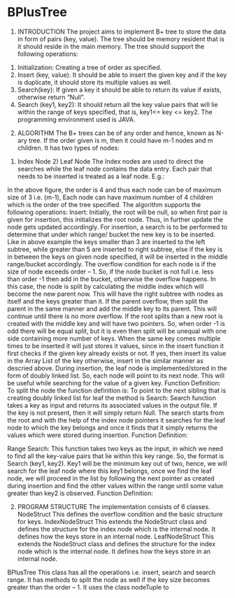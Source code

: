 # BPlusTree

1. INTRODUCTION
The project aims to implement B+ tree to store the data in form of pairs (key, value). The tree should be memory resident that is it should reside in the main memory. The tree should support the following operations:
1) Initialization: Creating a tree of order as specified.
2) Insert (key, value): It should be able to insert the given key and if the key is
duplicate, it should store its multiple values as well.
3) Search(key): If given a key it should be able to return its value if exists,
otherwise return “Null”.
4) Search (key1, key2): It should return all the key value pairs that will lie
within the range of keys specified, that is, key1<= key <= key2.
The programming environment used is JAVA.
2. ALGORITHM
The B+ trees can be of any order and hence, known as N-ary tree. If the order given is m, then it could have m-1 nodes and m children. It has two types of nodes:
1) Index Node 2) Leaf Node
The Index nodes are used to direct the searches while the leaf node contains the data entry. Each pair that needs to be inserted is treated as a leaf node. E.g.:
 
In the above figure, the order is 4 and thus each node can be of maximum size of 3 i.e. (m-1), Each node can have maximum number of 4 children which is the order of the tree specified.
The algorithm supports the following operations:
Insert:
Initially, the root will be null, so when first pair is given for insertion, this initializes the root node. Thus, in further update the node gets updated accordingly. For insertion, a search is to be performed to determine that under which range/ bucket the new key is to be inserted. Like in above example the keys smaller than 3 are inserted to the left subtree, while greater than 5 are inserted to right subtree, else if the key is in between the keys on given node specified, it will be inserted in the middle range/bucket accordingly.
The overflow condition for each node is if the size of node exceeds order – 1. So, if the node bucket is not full i.e. less than order -1 then add in the bucket, otherwise the overflow happens. In this case, the node is split by calculating the middle index which will become the new parent now. This will have the right subtree with nodes as itself and the keys greater than it. If the parent overflow, then split the parent in the same manner and add the middle key to its parent. This will continue until there is no more overflow. If the root splits than a new root is created with the middle key and will have two pointers. So, when order -1 is odd there will be equal split, but it is even then split will be unequal with one side containing more number of keys.
When the same key comes multiple times to be inserted it will just stores it values, since in the insert function it first checks if the given key already exists or not. If yes, then insert its value in the Array List of the key otherwise, insert in the similar manner as descried above.
During insertion, the leaf node is implemented/stored in the form of doubly linked list. So, each node will point to its next node. This will be useful while searching for the value of a given key.
Function Definition:
To split the node the function definition is:
To point to the next sibling that is creating doubly linked list for leaf the method is
Search:
Search function takes a key as input and returns its associated values in the output file. If the key is not present, then it will simply return Null. The search starts from the root and with the help of the index node pointers it searches for the leaf node to which the key belongs and once it finds that it simply returns the values which were stored during insertion.
Function Definition:
    
Range Search:
This function takes two keys as the input, in which we need to find all the key-value pairs that lie within this key range. So, the format is Search (key1, key2). Key1 will be the minimum key out of two, hence, we will search for the leaf node where this key1 belongs, once we find the leaf node, we will proceed in the list by following the next pointer as created during insertion and find the other values within the range until some value greater than key2 is observed.
Function Definition:
 
2. PROGRAM STRUCTURE
The implementation consists of 6 classes.
 NodeStruct
This defines the overflow condition and the basic structure for keys.
    IndexNodeStruct
This extends the NodeStruct class and defines the structure for the index node which is the internal node. It defines how the keys store in an internal node.
LeafNodeStruct
This extends the NodeStruct class and defines the structure for the index node which is the internal node. It defines how the keys store in an internal node.
 
BPlusTree
This class has all the operations i.e. insert, search and search range. It has methods to split the node as well if the key size becomes greater than the order – 1. It uses the class nodeTuple to
